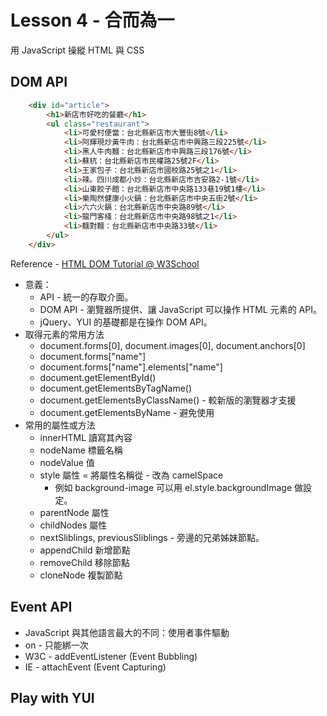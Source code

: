 # Lesson 4 - 合而為一

用 JavaScript 操縱 HTML 與 CSS


## DOM API

````html
    <div id="article">
        <h1>新店市好吃的餐廳</h1>
        <ul class="restaurant">
            <li>可愛村便當：台北縣新店市大豐街8號</li>
            <li>阿輝現炒黃牛肉：台北縣新店市中興路三段225號</li>
            <li>黑人牛肉麵：台北縣新店市中興路三段176號</li>
            <li>蘇杭：台北縣新店市民權路25號2F</li>
            <li>王家包子：台北縣新店市國校路25號之1</li>
            <li>辣。四川成都小炒：台北縣新店市吉安路2-1號</li>
            <li>山東餃子館：台北縣新店市中央路133巷19號1樓</li>
            <li>樂陶然健康小火鍋：台北縣新店市中央五街2號</li>
            <li>六六火鍋：台北縣新店市中央路89號</li>
            <li>龍門客棧：台北縣新店市中央路98號之1</li>
            <li>麵對麵：台北縣新店市中央路33號</li>
        </ul>
    </div>
````

Reference - [HTML DOM Tutorial @ W3School](http://www.w3schools.com/htmldom/default.asp)

* 意義：
  * API - 統一的存取介面。
  * DOM API - 瀏覽器所提供、讓 JavaScript 可以操作 HTML 元素的 API。
  * jQuery、YUI 的基礎都是在操作 DOM API。
* 取得元素的常用方法
  * document.forms[0], document.images[0], document.anchors[0]
  * document.forms["name"]
  * document.forms["name"].elements["name"]
  * document.getElementById()
  * document.getElementsByTagName()
  * document.getElementsByClassName() - 較新版的瀏覽器才支援
  * document.getElementsByName - 避免使用
* 常用的屬性或方法
  * innerHTML 讀寫其內容
  * nodeName 標籤名稱
  * nodeValue 值
  * style 屬性 = 將屬性名稱從 - 改為 camelSpace 
    * 例如 background-image 可以用 el.style.backgroundImage 做設定。
  * parentNode 屬性
  * childNodes 屬性
  * nextSliblings, previousSliblings - 旁邊的兄弟姊妹節點。
  * appendChild 新增節點
  * removeChild 移除節點
  * cloneNode 複製節點

## Event API
* JavaScript 與其他語言最大的不同：使用者事件驅動
* on<type> - 只能綁一次
* W3C - addEventListener (Event Bubbling)
* IE - attachEvent (Event Capturing)

## Play with YUI
